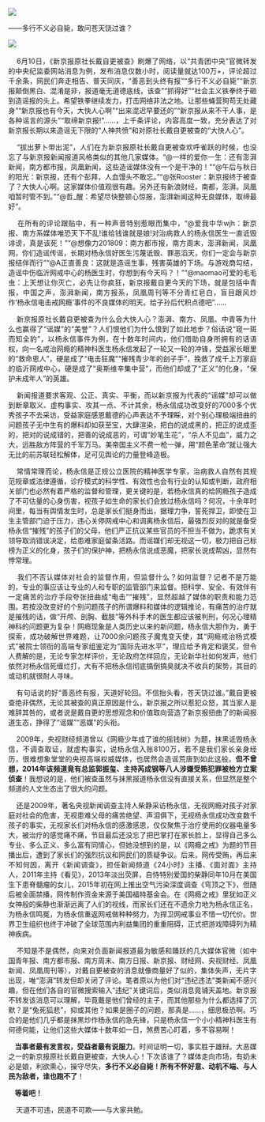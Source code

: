 <p><img src="https://www.iaders.com/wp-content/uploads/2019/06/5a2b4-0067hHJjly1g3ykg9lcklj30o10dj7ep.jpg"></p>
<div class="preface">——多行不义必自毙，敢问苍天饶过谁？</div>
<p><span id="more-8120"></span></p>
<div class="WB_editor_iframe_new">
<p class="picbox">​​<img src="https://www.iaders.com/wp-content/uploads/2019/06/b28dc-0067hHJjly1g3yglwtjq1j30nf0aaju0.jpg"></p>
<p align="justify">&nbsp; &nbsp; 6月10日，《新京报原社长戴自更被查》刷爆了网络，以“共青团中央”官微转发的中央纪监委网站消息为例，发布消息仅数小时，阅读量就达100万+，评论超过千余条，网民们奔走相告、普天同庆，“善恶到头终有报”“多行不义必自毙”“新京报颠倒黑白、混淆是非，报道毫无道德底线，该查”“抓得好”“社会主义铁拳终于砸到造谣报的头上。希望铁拳继续发力，打击网络非法之地。让那些蝇营狗苟无处藏身”“新京报也有今天，大快人心啊”“出来混迟早要还的”“新京报从来不干人事，是各种谣言的源头”“取缔新京报!”……，上千条评论，内容高度一致，充分表达了对新京报长期以来造谣无下限的“人神共愤”和对原社长戴自更被查的“大快人心”。</p>
<p align="justify">&nbsp; &nbsp; “拔出萝卜带出泥”，人们在为新京报原社长戴自更被查欢呼雀跃的时候，也没忘了与新京报新闻报道风格类似的其他几家媒体。“@一样的爱你一生：还有澎湃新闻，南方都市报，凤凰新闻，这些造谣媒体没有一个是干净的！”“@午后与秋日的阳光：新京报，还有个彭拜，人血馒头不敢忘。”“@张Rooster：新京报终于被查了？大快人心啊。这家媒体价值观很有趣。另外还有新浪财经，南都，澎湃。凤凰咱暂时管不到。”“@哲_醒：希望尽快整顿心惊报，澎湃新闻这种无良媒体，取缔最好”。</p>
<p align="justify">&nbsp; &nbsp; 在所有的评论跟贴中，有一种声音特别惹眼而集中，“@爱我中华wjh：新京报、南方系媒体唯恐天下不乱!谁给钱谁就是娘!对治病救人的杨永信医生一直诋毁诽谤，真是该死！”“@想像力201809：南方都市报，南方周末，澎湃新闻，凤凰网，你们造谣传谣，长期对杨永信好医生污蔑诋毁、罪恶滔天，你们一定会与新京报结伴而行”“@A正直善良：这就是造谣生事，残害英雄的下场。与游戏商勾结，造谣中伤临沂网戒中心的杨医生时，你想到有今天吗？！”“@maomao可爱的毛毛虫：上天想让你灭亡，必先让你疯狂，新京报戴自更今天的下场，就是包括中青报，中国之声，澎湃新闻，南方报系，凤凰周刊等不分青红皂白，盲目跟风炒作‘杨永信电击戒网瘾’事件的不良媒体的明天。给子孙后代积点德吧”……</p>
<p align="justify">&nbsp; &nbsp; 新京报原社长戴自更被查为什么会大快人心？澎湃、南方、凤凰、中青等为什么也赢得了“谣媒”的“美誉”？人们恨他们为什么恨到了如此地步？俗话说“窥一斑而知全豹”，以杨永信事件为例，在十数年时间内，他们借助自身所拥有的话语权，向一名戒治网瘾的精神科医生杨永信发起了一轮又一轮的冲锋，受益家长眼里的“救命恩人”，硬是成了“电击狂魔”“摧残青少年的刽子手”，挽救了成千上万家庭的临沂网戒中心，硬是成了“奥斯维辛集中营”，而他们却成了“正义”的化身，“保护未成年人”的英雄。</p>
<p align="justify">&nbsp; &nbsp; 新闻报道要求客观、公正、真实、平衡，而以新京报为代表的“谣媒”却可以做到断章取义、虚构事实、攻其一点、不计其余，杨永信成功改变好的7000多个优秀孩子不去采访，受益家庭感恩戴德的心声表达不予理睬，对个别心理极端扭曲的问题孩子无中生有的爆料却如获至宝，大肆渲染，把白的说成黑的，把正的说成歪的，把对的说成错的，把善的说成恶的，可谓“妙笔生花”，“杀人不见血”，威力之大，远胜敌方阵营的千军万马。美帝国主义不费一枪一弹，用“颜色革命”就让强大无比的前苏联轻松解体，足可见舆论的力量登峰造极。</p>
<p align="justify">&nbsp; &nbsp; 常情常理而论，杨永信是正规公立医院的精神医学专家，治病救人自然有其规范规章或法律遵循，诊疗模式的科学性、有效性也会有行业的认知或判断，政府相关部门也必然有着严格的监督和管理，更关键的是，若杨永信真的给网瘾孩子造成了不可估量的心身伤害，视孩子如生命的家长们会放过杨永信吗？何况，十余年时间里，每当有舆情发生时，总是家长们挺身而出，据理力争，誓死捍卫，即使在卫生主管部门迫于压力，违心关停网戒中心和调离杨永信后，最强烈反对的就是备受杨永信“摧残”的孩子们的父母，他们严正抗议某些官员的不担当不做为，跪求有关领导取消错误决定，给患难家庭留条活路。而谣媒们却无视这一切，极力把自己标榜为正义的化身，孩子们的保护神，把杨永信说成恶魔，把家长说成帮凶，显然有悖常理。</p>
<p align="justify">&nbsp; &nbsp; 我们不否认媒体对社会的监督作用，但监督什么？如何监督？记者不是万能的，专业的事应该让专业的人和专职的监管部门来监督。把科学、安全、有效伴有一定痛苦的治疗手段夸张扭曲成“电击”“摧残”，显然超越了媒体的职责和能力范围。若按没改变好的个别问题孩子的所谓爆料和媒体的逻辑推论，有痛苦的治疗就是摧残的话，做“开颅、剖胸、截肢”等外科手术的医生都应该被判刑，何况心理精神科的问题更为复杂！网瘾现象是人类历史以来的新问题，杨永信大胆作为，勇于探索，成功破解世界难题，让7000余问题孩子魔鬼变天使，其“网瘾戒治杨式模式”被院士领衔的高端专家组鉴定为“国际先进水平”，理应给予肯定和褒奖，但令人费解的是，无论专家怎样评价，无论政府怎样回应，无论新华社如何发声，他们依然对杨永信死缠烂打，大有不把杨永信彻底搞倒搞臭就决不收兵的架势，其目的或动机就很耐人寻味。</p>
<p align="justify">&nbsp; &nbsp; 有句话说的好“善恶终有报，天道好轮回。不信抬头看，苍天饶过谁。”戴自更被查绝非偶然，无论其被查的真正原因是什么，新京报之所以惹犯众怒，其当家人是难辞其咎的，或者说是戴自更的思想观念和价值取向营造了新京报扭曲了的新闻报道生态，挣得了“谣媒”“恶媒”的头衔。</p>
<p align="justify">&nbsp; &nbsp; 2009年，央视财经频道曾以《网瘾少年成了谁的摇钱树》为题，抹黑诋毁杨永信，不调查取证，就虚构事实，说杨永信入账8100万，若不是我们家长亲身经历，很难想象堂堂的央视高端权威媒体，也居然会造谣荒唐到如此这般。<b>但不曾想，2014年该频道竟有总监郭振玺、主持芮成钢等八人涉嫌受贿犯罪被检方立案侦查</b>！我想说的是，他们被查虽然与抹黑报道杨永信没有直接关系，但显然是整个频道的人文生态出了很大的问题。</p>
<p align="justify">&nbsp; &nbsp; 还是2009年，著名央视新闻调查主持人柴静采访杨永信，无视网瘾对孩子对家庭对社会的危害，无视患难父母的痛苦绝望、声泪俱下，无视杨永信成功改变数千孩子的事实，无视家长们对杨永信的感激感恩，仅仅聚焦于治疗使用的仪器电量多大，被治疗的感觉痛不痛，节目最后还没忘了把巴掌打在家长脸上，显得自己多么专业、多么正义、多么富有同情心，但她没想到的是，以《网瘾之戒》为题的节目播出后，遭到了家长们的强烈抗议和网民们的质疑争议。后来，网传受贿，再后来不知何因，离开《新闻调查》，担任新闻频道《24小时》主播、《面对面》主持人，2011年主持《看见》，2013年淡出荧屏，自恃特别爱国的柴静同年10月在美国生下患脊髓瘤的女儿，2015年初在网上推出空气污染深度调查《穹顶之下》，但随后被全面禁播，网传制作资金来源于美国福特基金会。在《网瘾之戒》里犹如正义女神般的柴静也渐渐远离了人们的视线，而家长们还在不遗余力地为杨永信正名，为杨永信鸣冤，为杨永信重返网戒做种种努力，为捍卫网戒事业不惜一切代价。世界卫生组织也终于冲破了全球范围内利益集团的重重阻碍，正式把游戏障碍列为精神疾病。</p>
<p align="justify">&nbsp; &nbsp; 不知是不是偶然，向来对负面新闻报道最为敏感和踊跃的几大媒体官微（如中国青年报、南方都市报、南方周末、南方日报、新京报、财经网、央视财经、凤凰新闻、凤凰周刊等），对戴自更被查的消息就像商量好了似的，集体失声，无片字出现，唯“澎湃”转发但却关闭了评论。笔者原以为他们对“违纪违法”类新闻不感兴趣，但在他们各自的官微搜索输入“违纪”关键词后，类似消息竟铺天盖地。新京报不转发该消息可以理解，毕竟戴是他们曾经的主子，而其他那些为什么都选择了沉默？是“兔死狐悲”，抑或其他？如果是圈子的问题，那真是……，细思极恐啊。巧合的是他们几乎都是抹黑炒作杨永信的急先锋，只是杨永信一个小小精神科医生有何德何能，让他们这些大媒体十数年如一日，煞费苦心盯着，多不容易啊！</p>
<p align="justify"><b>&nbsp; &nbsp; 当事者最有发言权，受益者最有说服力</b>。时间证明一切，事实胜于雄辩。大恶媒之一的新京报原社长戴自更被查，大快人心！下次该谁了？媒体走向市场，有奶未必是娘，利欲熏心，操守尽失，<b>多行不义必自毙！</b><b>所有</b><b>不怀好意、动机不端、与人民为敌者，</b><b>谁也跑不了</b>！</p>
<p align="justify"><b>&nbsp; &nbsp; 等着吧</b><b>！</b></p>
<p align="justify">&nbsp; &nbsp; 天道不可违，民道不可欺——与大家共勉。​​​​</p>
